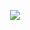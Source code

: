<p align="center">
  <img src="https://github-readme-stats.vercel.app/api?username=RRakib&show_icons=true&&theme=onedark"/>
</p>
